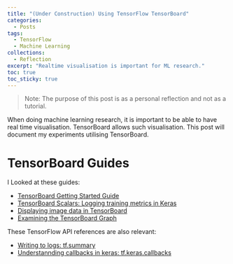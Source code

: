 ```yaml
---
title: "(Under Construction) Using TensorFlow TensorBoard"
categories:
  - Posts
tags:
  - TensorFlow
  - Machine Learning
collections:
  - Reflection
excerpt: "Realtime visualisation is important for ML research."
toc: true
toc_sticky: true
---
```

> Note: The purpose of this post is as a personal reflection and not as a tutorial.

When doing machine learning research, it is important to be able to have real time visualisation. TensorBoard allows such visualisation. This post will document my experiments utilising TensorBoard.

# TensorBoard Guides
I Looked at these guides:
* [TensorBoard Getting Started Guide](https://www.tensorflow.org/tensorboard/get_started)
* [TensorBoard Scalars: Logging training metrics in Keras](https://www.tensorflow.org/tensorboard/scalars_and_keras)
* [Displaying image data in TensorBoard](https://www.tensorflow.org/tensorboard/image_summaries)
* [Examining the TensorBoard Graph](https://www.tensorflow.org/tensorboard/graphs)

These TensorFlow API references are also relevant:
* [Writing to logs: tf.summary](https://www.tensorflow.org/api_docs/python/tf/summary?version=nightly)
* [Understannding callbacks in keras: tf.keras.callbacks](https://www.tensorflow.org/api_docs/python/tf/keras/callbacks)
